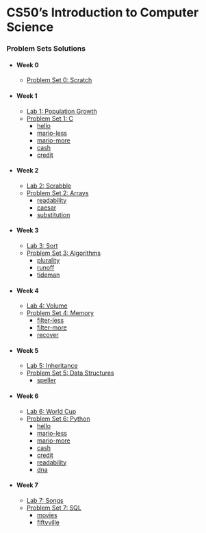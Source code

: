 # CS50’s Introduction to Computer Science
### Problem Sets Solutions

* #### Week 0
   - [Problem Set 0: Scratch](https://scratch.mit.edu/projects/706580979/)
* #### Week 1
   - [Lab 1: Population Growth](https://github.com/costa53/CS50x/tree/main/labs/lab1)
   - [Problem Set 1: C](https://github.com/costa53/CS50x/tree/main/pset1)
      - [hello](https://github.com/costa53/CS50x/tree/main/pset1/hello)
      - [mario-less](https://github.com/costa53/CS50x/tree/main/pset1/mario-less)
      - [mario-more](https://github.com/costa53/CS50x/tree/main/pset1/mario-more)
      - [cash](https://github.com/costa53/CS50x/tree/main/pset1/cash)
      - [credit](https://github.com/costa53/CS50x/tree/main/pset1/credit)
* #### Week 2
   - [Lab 2: Scrabble](https://github.com/costa53/CS50x/tree/main/labs/lab2)
   - [Problem Set 2: Arrays](https://github.com/costa53/CS50x/tree/main/pset2)
      - [readability](https://github.com/costa53/CS50x/tree/main/pset2/readability)
      - [caesar](https://github.com/costa53/CS50x/tree/main/pset2/caesar)
      - [substitution](https://github.com/costa53/CS50x/tree/main/pset2/substitution)
* #### Week 3
   - [Lab 3: Sort](https://github.com/costa53/CS50x/tree/main/labs/lab3)
   - [Problem Set 3: Algorithms](https://github.com/costa53/CS50x/tree/main/pset3)
      - [plurality](https://github.com/costa53/CS50x/tree/main/pset3/plurality)
      - [runoff](https://github.com/costa53/CS50x/tree/main/pset3/runoff)
      - [tideman](https://github.com/costa53/CS50x/tree/main/pset3/tideman)
* #### Week 4
   - [Lab 4: Volume](https://github.com/costa53/CS50x/tree/main/labs/lab4)
   - [Problem Set 4: Memory](https://github.com/costa53/CS50x/tree/main/pset4)
      - [filter-less](https://github.com/costa53/CS50x/tree/main/pset4/filter-less)
      - [filter-more](https://github.com/costa53/CS50x/tree/main/pset4/filter-more)
      - [recover](https://github.com/costa53/CS50x/tree/main/pset4/recover)
* #### Week 5
   - [Lab 5: Inheritance](https://github.com/costa53/CS50x/tree/main/labs/lab5)
   - [Problem Set 5: Data Structures](https://github.com/costa53/CS50x/tree/main/pset5)
      - [speller](https://github.com/costa53/CS50x/tree/main/pset5/speller)
* #### Week 6
   - [Lab 6: World Cup](https://github.com/costa53/CS50x/tree/main/labs/lab6)
   - [Problem Set 6: Python](https://github.com/costa53/CS50x/tree/main/pset6)
      - [hello](https://github.com/costa53/CS50x/tree/main/pset6/sentimental-hello)
      - [mario-less](https://github.com/costa53/CS50x/tree/main/pset6/sentimental-mario-less)
      - [mario-more](https://github.com/costa53/CS50x/tree/main/pset6/sentimental-mario-more)
      - [cash](https://github.com/costa53/CS50x/tree/main/pset6/sentimental-cash)
      - [credit](https://github.com/costa53/CS50x/tree/main/pset6/sentimental-credit)
      - [readability](https://github.com/costa53/CS50x/tree/main/pset6/sentimental-readability)
      - [dna](https://github.com/costa53/CS50x/tree/main/pset6/dna)
* #### Week 7
   - [Lab 7: Songs](https://github.com/costa53/CS50x/tree/main/labs/lab7)
   - [Problem Set 7: SQL](https://github.com/costa53/CS50x/tree/main/pset7)
      - [movies](https://github.com/costa53/CS50x/tree/main/pset7/movies)
      - [fiftyville](https://github.com/costa53/CS50x/tree/main/pset7/fiftyville)
